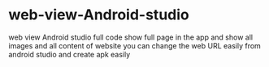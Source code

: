 # web-view-Android-studio
web view Android studio full code show full page in the app and show all images and all content of website you can change the web URL easily from android studio and create apk  easily 
